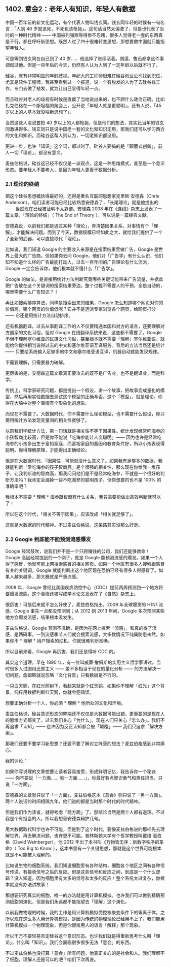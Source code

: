 ## 1402. 意会2：老年人有知识，年轻人有数据

中国一百年前的新文化运动，有个代表人物叫钱玄同。钱玄同年轻的时候有一句名言：「人到 40 岁就该死，不死也该枪毙」。这句话当然太偏激了，但是也代表了当时的一种时代精神 —— 中国被列强欺辱得惨不忍睹，很多人觉得老一套的东西真是不行，都在呼吁新思想。既然人过了四十很难转变思想，那想要救中国就只能指望年轻人。

可是等到钱玄同在自己到了 40 岁…… 他选择了继续活着。胡适、鲁迅都拿这件事调侃过他。但是一百年后的今天，仍然有人认为人到了一定年龄以后就不行了。

硅谷，就有非常明显的年龄歧视。年纪大的工程师很难在硅谷创业公司找到职位，尤其是软件工程师。我甚至看到过一个报道，说一个有脱发的人为了去硅谷找工作，专门去做了植发，就为让自己显得年轻一点。

而且硅谷对老人的歧视有时候是直截了当地说出来的，也不顾什么政治正确。比如扎克伯格在一个斯坦福的聚会上，公开说「年轻人就是更聪明」。还有人说，「45 岁以上的人基本就没啥新思想了」。

当然这些人没说要把 40 岁以上的人都枪毙，但是他们的想法，其实比当年的钱玄同激进得多。钱玄同只是说中国老一套的文化和知识无用，那我们还可以学习西方的文化和知识。而硅谷这帮人则认为，一切老知识都没用。

更进一步，也许「知识」这个词，都过时了。硅谷人要搞的是「颠覆式创新」，前人一切「理论」，都没有意义。

麦兹伯格说，硅谷这已经不仅仅是一派观点，这是一种思维模式，甚至是一个意识形态。要年轻人不要老人，是因为年轻人更善于数据分析。

### 2.1 理论的终结

把这个硅谷思想概括得最好的，还得是著名互联网思想家克里斯·安德森（Chris Anderson）。咱们读者可能已经比较熟悉安德森了，「长尾理论」就是他提出的 —— 当然现在已经被证明不太靠谱。安德森 2008 年在《连线》杂志上发表了一篇文章，「理论的终结」（ The End of Theory ），可以说是一篇经典文献。

安德森说，以前我们都是通过某种「理论」，弄清楚因果关系，对事情有个「理解」，才能解决问题。而到了今天，数据规模已经如此之大，就给我们提供了一个了全新的武器，可以直接取代「理论」。

比如说，我们知道 Google 的主要收入来源是在搜索结果里做广告，Google 是世界上最大的广告商。但如果你去问 Google，他们对「广告学」有什么认识，他们知不知道什么样的广告最能打动人，过去一百年间的广告理论有什么流派，Google 一定会告诉你，他们根本就不懂什么「广告学」。

Google 的做法，是直接用统计方法判断究竟哪些关键词能带来广告流量，并据此把广告放在这个关键词的搜索结果旁边。整个过程不需要人的干预，全是自动的，哪里需要什么广告知识？！

再比如搜索排序算法，同样是搜索出来的结果，Google 怎么知道哪个网页对你的价值高，哪个网页的价值低呢？它并不是选派专家浏览各个网页，给网页打分 —— 它还是用统计方法自动排序。

还有机器翻译。过去从事翻译工作的人不仅要精通本国和对方的语言，还要理解对方国家的文化习俗。但对 Google 在线翻译系统来说，这些都不需要了。Google 不但不理解塞尔维亚的民族文化习俗，甚至根本就不需要「理解」塞尔维亚语，就能给你提供相当说得过去的中文和塞尔维亚语互译服务。背后的方法当然还是统计 —— 只要给系统输入足够多的中文和塞尔维亚语互译，机器自动就能发现规律。

不需要理解，只需要暴力破解。

更厉害的是，安德森这篇文章真正要攻击的既不是广告业，也不是翻译业，而是科学。

传统上，科学家研究问题，都是提出一个假设，讲一个故事，把故事变成量化的模型，然后再用实验数据去测试这个模型的正确与否。这个「模型」，就是理论。你得在大脑中对整个事情有个形象化的想象。

而现在不需要了。大数据时代，你不需要什么理论模型，也不需要什么假设，你只要用统计方法发现变量间的相关性就够了。

以前我们学统计方法，第一句话就是相关性不等于因果性。统计发现经常吃海参的小孩智商比较高，但是你不能说「吃海参能让人变聪明」—— 因为也许是经常吃海参的小孩多出生于富裕家庭，而富裕家庭的基因和教育条件好，所以小孩表现得聪明。你得理解原理，才能得出正确结论。

但是在大数据时代，「因果性」可能就没什么意义了。如果我有足够多的数据，我就能判断「常吃海参的孩子智商高」是个很强的相关性，那么现在你给我一堆孩子，让我判断谁的智商高，那我问问他们是不是经常吃海参，不就是一个很好的判断方法吗？我肯定会漏掉一些不吃海参的聪明孩子，但你想要的也不是 100% 的准确率吧？

我根本不需要 * 理解 * 海参跟智商有什么关系，我只需要能做出高效判断就可以了！

所以在这个时代，「相关不等于因果」，应该改成「相关就足够了」。

这就是大数据的时代精神。不过麦兹伯格说，这条路其实没那么好走。

### 2.2 Google 到底能不能预测流感爆发

Google 经常鼓吹，说我们并不是一个只顾赚钱的公司，我们还能够救命！Google 高层经常提到的一个例子，就是 Google 能预测流感的爆发。如果一个人得了感冒，他就可能上网搜索感冒的相关网页。如果一个地区有很多人搜索跟感冒有关的关键词，Google 就能判断出这个地区现在恐怕已经有很多人得感冒了。如果人越来越多，那大概就是严重流感。

2008 年，Google 曾经比美国疾病防控中心（CDC）提前两周预测到一个地方将要爆发流感。这个事情还被写成学术论文发表在了《自然》杂志上。

很厉害！可惜后来就不怎么好使了。麦兹伯格指出，2009 年全球爆发的 H1N1 流感，Google 事先一点都没预测到；从 2012 到 2013 年间，Google 多次预测某些地方会爆发流感，结果根本没发生。

麦兹伯格说，Google 预测不准确，是因为在网上搜索「流感」，和真的得了流感，是两码事。一到流感季节人们就会搜索流感，大多数情况下纯属防患未然。如果你不 * 理解 * 用户搜索的动机，你就很难判断准确。

所以目前来看，Google 再厉害，我们还是得听 CDC 的。

其实这个道理，早在 1890 年，有一位叫威廉·詹姆斯的实用主义哲学家讲过。当时很多人试图用还原主义 —— 差不多相当于现在的量化分析 —— 的方法解决一切问题，詹姆斯就说忽略「文化背景」只看数据是不行的。

一只白天鹅，在红光照射下，看起来就是个红天鹅。如果你不理解「红光」这个背景，纯粹用数据判断红天鹅，你就会犯错误。

想要正确分析一个人，你必须 * 理解 * 他所处的文化和环境。

麦兹伯格说，硅谷意识形态的弊端还不仅仅是大数据可能出错，更重要的是现在人的思维方式都变了。过去我们关心「为什么」，现在人们只关心「怎么办」。我们不再追求「认知」—— 也许因为反正认知都会被「颠覆」—— 我们只追求「解决方案」。

那我们还要不要学习新思想？还要不要了解对立阵营的想法？麦兹伯格感到非常痛心。

我的评论：

如果你写说理的文章想要让读者容易接受，形成鲜明记忆，我告诉你一个秘诀 —— 你不要说「一方面…… 另一方面……」，你最好有点智识勇气和责任担当，只说「一方面」。

安德森的文章就只说了「一方面」，麦兹伯格这本《意会》则只说了「另一方面」。两个人说话的时间相隔九年，他们说的都是当时那个时代的时代精神。

但是我们作为读者，就得考虑「两方面」了。那结论当然是两个人都有道理。不过我是个有担当的人，所以我想替安德森辩护几句。

用大数据取代科学也许不可能，但是到了这个时代，要像麦兹伯格说的那样先去理解世界，再去解决问题，也许更不可能。普林斯顿大学有个哲学教授叫戴维·温伯格（David Weinberger），他 2012 年出了本书叫《万物皆无序：新数字秩序的革命》（ Too Big to Know ），这本书里有一个关键思想，那就是这个世界可能根本就是不可能被人理解的。

比如说生物的细胞系统。我们知道细胞里有各种结构，细胞各个地区之间有各种信号传递、有接收信号之后的反应。但是这些信号和反应之间，到底是一个什么逻辑？没人知道。因为细胞里有太多的信号和太多的反应！整个系统太过复杂，你根本就没有办法讲故事！

那想要研究真实的细胞，唯一的办法就是用计算机模拟。也许我们可以做到精确预测细胞的演化，但是我们永远都不能指望去「理解」这个演化。

以前我做物理的时候，我的工作是用计算机模拟受控核聚变条件下的等离子体。之所以现在这么多人用计算机模拟，是因为传统的物理理论已经用不上了。我们能用计算机模拟一个物理现象，但是你很难用人的语言「解释」那个现象。

所以千万不要轻易否定硅谷这个意识形态。也许我们就是得重新思考什么叫「理论」，什么叫「知识」。我们会面临很多很多无法「意会」的东西。

不过麦兹伯格也没打算「意会」所有问题，他真正关心的是社会和人。我们理解不了细胞，理解人还是可以的吧？咱们下次再说。